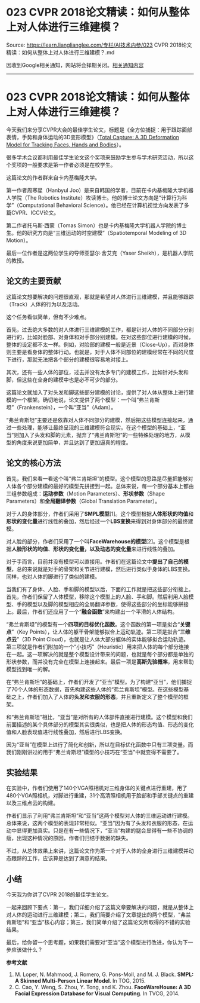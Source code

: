 # 023 CVPR 2018论文精读：如何从整体上对人体进行三维建模？ 

Source: https://learn.lianglianglee.com/专栏/AI技术内参/023 CVPR 2018论文精读：如何从整体上对人体进行三维建模？.md

因收到Google相关通知，网站将会择期关闭。[相关通知内容](https://lumendatabase.org/notices/44265620)

---

# 023 CVPR 2018论文精读：如何从整体上对人体进行三维建模？

今天我们来分享CVPR大会的最佳学生论文，标题是《全方位捕捉：用于跟踪面部表情，手势和身体运动的3D变形模型》（[Total Capture: A 3D Deformation Model for Tracking Faces, Hands and Bodies](http://www.cs.cmu.edu/~hanbyulj/totalbody/totalcapture.pdf)）。

很多学术会议都利用最佳学生论文这个奖项来鼓励学生参与学术研究活动，所以这个奖项的一般要求是第一作者必须是在校学生。

这篇论文的作者群来自卡内基梅隆大学。

第一作者周寒星（Hanbyul Joo）是来自韩国的学者，目前在卡内基梅隆大学机器人学院（The Robotics Institute）攻读博士。他的博士论文方向是“计算行为科学”（Computational Behavioral Science）。他已经在计算机视觉方向发表了多篇CVPR、ICCV论文。

第二作者托马斯·西蒙（Tomas Simon）也是卡内基梅隆大学机器人学院的博士生。他的研究方向是“三维运动的时空建模”（Spatiotemporal Modeling of 3D Motion）。

最后一位作者是这两位学生的导师亚瑟尔·舍艾克（Yaser Sheikh），是机器人学院的教授。

## 论文的主要贡献

这篇论文想要解决的问题很直观，那就是希望对人体进行三维建模，并且能够跟踪（Track）人体的行为以及活动。

这个任务看似简单，但有不少难点。

首先，过去绝大多数的对人体进行三维建模的工作，都是针对人体的不同部分分别进行的，比如对脸部、对身体和对手部分别建模。在对这些部位进行建模的时候，整体的设定都不太一样。例如，对脸部的建模一般是近景（Close-Up），而对身体则主要是看身体的整体行动。也就是，对于人体不同部位的建模经常在不同的尺度下进行，那就无法把各个部分的建模很容易地对接上。

其次，还有一些人体的部位，过去并没有太多专门的建模工作，比如针对头发和脚，但这些在全身的建模中也是必不可少的部分。

这篇论文就加入了对头发和脚这些部分建模的讨论，提供了对人体从整体上进行建模的一个框架。确切地说，论文提供了两个模型：一个叫“弗兰肯斯坦”（Frankenstein），一个叫“亚当”（Adam）。

“弗兰肯斯坦”主要还是依靠对人体不同部分的建模，然后把这些模型连接起来，通过一些处理，能够让最终呈现的三维建模符合现实。在这个模型的基础上，“亚当”则加入了头发和脚的元素，抛弃了“弗兰肯斯坦”的一些特殊处理的地方，从模型的角度来说更加简单，并且达到了更加逼真的程度。

## 论文的核心方法

首先，我们来看一看这个叫“弗兰肯斯坦”的模型。这个模型的思路是尽量把能够对人体各个部分建模的最好的模型先拼接到一起。总体来说，每一个部分基本上都由三组参数组成：**运动参数**（Motion Parameters）、**形状参数**（Shape Parameters）和**全局翻译参数**（Global Translation Parameter）。

对于人的身体部分，作者们采用了**SMPL模型**[1]。这个模型根据**人体形状的均值**和**形状的变化量**进行线性的叠加，然后经过一个**LBS变换**来得到对身体部分的最终建模。

对人脸的部分，作者们采用了一个叫**FaceWarehouse的模型**[2]。这个模型是根据**人脸形状的均值**、**形状的变化量，以及动态的变化量**来进行线性的叠加。

对于手而言，目前并没有模型可以直接用。作者们在这篇论文中**提出了自己的模型**，总的来说就是对手的骨架和关节进行建模，然后进行类似于身体的LBS变换。同样，也对人体的脚进行了类似的建模。

当我们有了身体、人脸、手和脚的模型以后，下面的工作就是把这些部分衔接上。首先，作者们保留了人体模型，移除这个模型上的人脸、手和脚。然后利用人脸模型、手的模型以及脚的模型相应的全局翻译参数，使得这些部分的坐标能够拼接上。最后，作者们还应用了一个“**融合函数**”来构建出一个平滑的人体结构。

“弗兰肯斯坦”的模型有一个**四项的目标优化函数**。这个函数的第一项是拟合“**关键点**”（Key Points），让人体的躯干骨架能够拟合上运动轨迹。第二项是拟合“**三维点云**”（3D Point Cloud），也就是让人体大部分躯体的实体能够拟合运动轨迹。第三项就是作者们附加的一个“小技巧”（Heuristic）用来把人体的每个部分连接在一起。这一项解决的就是整个模型设计带来的问题，也就是每个部分都是单独的形状参数，而并没有完全在模型上连接起来。最后一项是**高斯先验概率**，用来帮助模型找到唯一的解。

在“弗兰肯斯坦”的基础上，作者们开发了“亚当”模型。为了构建“亚当”，他们捕捉了70个人体的形态数据，首先构建这些人体的“弗兰肯斯坦”模型。在这些模型基础之上，作者们加入了人体的**头发和衣服的形态**，并且重新定义了整个模型的框架。

和“弗兰肯斯坦”相比，“亚当”是对所有的人体部件直接进行建模。这个模型和我们前面描述的某个具体部分的模型其实很类似，也是把人体的形态均值、形态的变化值和人脸表现值进行线性叠加，然后进行LBS变换。

因为“亚当”在模型上进行了简化和创新，所以在目标优化函数中只有三项变量。而我们刚刚讲过的用于“弗兰肯斯坦”模型的小技巧在“亚当”中就变得不需要了。

## 实验结果

在实验中，作者们使用了140个VGA照相机对三维身体的关键点进行重建，用了480个VGA照相机，对脚进行重建，31个高清照相机用于脸部和手部关键点的重建以及三维点云的构建。

作者们显示了利用“弗兰肯斯坦”和“亚当”这两个模型对人体的三维运动进行建模。总体来说，这两个模型的表现非常相似。“亚当”因为有了头发和衣服的形态，在运动中显得更加真实。只是在有一些情况下，“亚当”构建的腿会显得有一些不协调的瘦，出现这种情况的原因，作者们归结于数据的缺失。

不过，从总体效果上来讲，这篇论文作为第一个对于人体的全身进行三维建模并动态跟踪的工作，应该算是达到了满意的结果。

## 小结

今天我为你讲了CVPR 2018的最佳学生论文。

一起来回顾下要点：第一，我们详细介绍了这篇文章要解决的问题，就是从整体上对人体的运动进行三维建模；第二，我们简要介绍了文章提出的两个模型，“弗兰肯斯坦”和“亚当”核心内容；第三，我们简单介绍了这篇论文所取得的不错的实验结果。

最后，给你留一个思考题，如果我们需要对“亚当”这个模型进行改进，你认为下一步应该做什么？

**参考文献**

1. M. Loper, N. Mahmood, J. Romero, G. Pons-Moll, and M. J. Black. **SMPL: A Skinned Multi-Person Linear Model**. In TOG, 2015.
2. C. Cao, Y. Weng, S. Zhou, Y. Tong, and K. Zhou. **FaceWareHouse: A 3D Facial Expression Database for Visual Computing**. In TVCG, 2014.